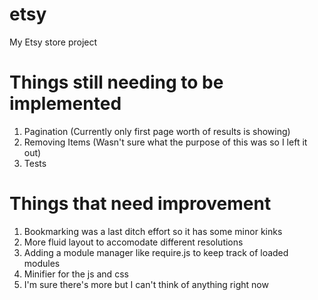etsy
====

My Etsy store project

Things still needing to be implemented
====

1. Pagination (Currently only first page worth of results is showing)
2. Removing Items (Wasn't sure what the purpose of this was so I left it out)
3. Tests

Things that need improvement
====

1. Bookmarking was a last ditch effort so it has some minor kinks
2. More fluid layout to accomodate different resolutions
3. Adding a module manager like require.js to keep track of loaded modules
4. Minifier for the js and css
5. I'm sure there's more but I can't think of anything right now
